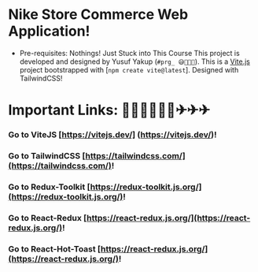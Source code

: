 # Nike Store Commerce Web Application!

- Pre-requisites: Nothings! Just Stuck into This Course
  This project is developed and designed by Yusuf Yakup (`#prg_ 😅🚀🚀🚀`).
  This is a [Vite.js](https://vitejs.dev/) project bootstrapped with [`npm create vite@latest`]. Designed with TailwindCSS!

# Important Links: 📣📢📣📢📣📢✈✈✈

### Go to ViteJS [https://vitejs.dev/] (https://vitejs.dev/)!

### Go to TailwindCSS [https://tailwindcss.com/](https://tailwindcss.com/)!

### Go to Redux-Toolkit [https://redux-toolkit.js.org/](https://redux-toolkit.js.org/)!

### Go to React-Redux [https://react-redux.js.org/](https://react-redux.js.org/)!

### Go to React-Hot-Toast [https://react-redux.js.org/](https://react-redux.js.org/)!
